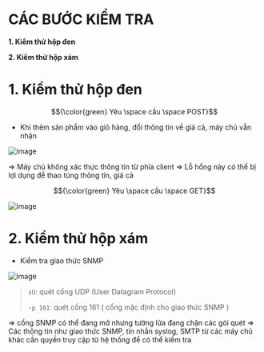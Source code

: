 # CÁC BƯỚC KIỂM TRA #

**1. Kiểm thử hộp đen**

**2. Kiểm thử hộp xám**

# 1. Kiểm thử hộp đen

$${\color{green} Yêu \space cầu \space POST}$$

- Khi thêm sản phẩm vào giỏ hàng, đổi thông tin về giá cả, máy chủ vẫn nhận

![image](https://github.com/user-attachments/assets/7f008540-b53b-41d2-be01-b88ef7007b48)

=> Máy chủ không xác thực thông tin từ phía client => Lỗ hổng này có thể bị lợi dụng để thao túng thông tin, giá cả

$${\color{green} Yêu \space cầu \space GET}$$

![image](https://github.com/user-attachments/assets/eb11c8c3-e7f1-49b3-bad3-8114566d3590)


# 2. Kiểm thử hộp xám

- Kiểm tra giao thức SNMP

![image](https://github.com/user-attachments/assets/00e4e615-c24a-4ab7-9ff8-b151ea1ee004)

>`sU`: quét cổng UDP (User Datagram Protocol)
>
>`-p 161`: quét cổng 161 ( cổng mặc định cho giao thức SNMP )

=> cổng SNMP có thể đang mở nhưng tường lửa đang chặn các gói quét
=> Các thông tin như giao thức SNMP, tin nhắn syslog, SMTP từ các máy chủ khác cần quyền truy cập từ hệ thống để có thể kiểm tra
